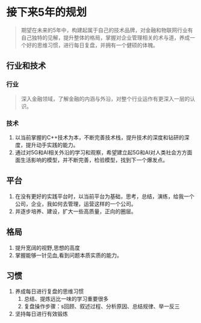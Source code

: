 # 接下来5年的规划
> 期望在未来的5年中，构建起属于自己的技术品牌，对金融和物联网行业有自己独特的见解，提升整体的格局，掌握对企业管理相关的术与道，养成一个好的思维习惯，进行每日复盘，并拥有一个健硕的体魄。
## 行业和技术
### 行业
> 深入金融领域，了解金融的内涵与外沿，对整个行业运作有更深入一层的认识。

### 技术
1. 以当前掌握的C++技术为本，不断完善技术栈，提升技术的深度和钻研的深度，提升动手实践的能力。
2. 通过对5G和AI相关外沿的学习和观察，希望建立起5G和AI对人类社会方方面面生活影响的模型，并不断完善，检验模型，找到下一个爆发点。

## 平台
1. 在没有更好的实践平台时，以当前平台为基础，思考，总结，演练，给我一个公司，企业，我如何去管理，运营这样的一个公司。
2. 并逐步培养、建设，扩大一些高质量，正向的圈层。

## 格局
1. 提升宽阔的视野,思想的高度
2. 掌握能够一针见血,看到问题本质实质的能力。

## 习惯
1. 养成每日进行复盘的思维习惯
   1. 总结、提炼远比一味的学习重要很多
   2. 复盘操作步骤：s回顾、叙述过程、分析原因、总结规律、举一反三
2. 坚持每日进行有效锻炼